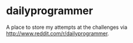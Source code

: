 dailyprogrammer
===============

A place to store my attempts at the challenges via http://www.reddit.com/r/dailyprogrammer.
